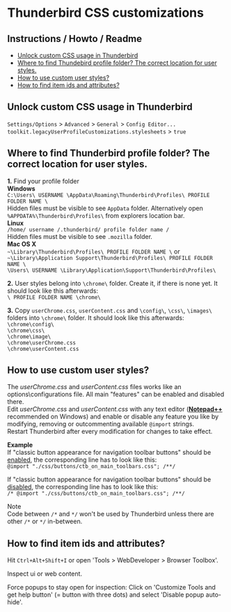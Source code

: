 # Thunderbird CSS customizations

## Instructions / Howto / Readme

- [Unlock custom CSS usage in Thunderbird](#unlock-custom-css-usage-in-thunderbird)
- [Where to find Thundebird profile folder? The correct location for user styles.](#where-to-find-thunderbird-profile-folder-the-correct-location-for-user-styles)  
- [How to use custom user styles?](#how-to-use-custom-user-styles)  
- [How to find item ids and attributes?](#how-to-find-item-ids-and-attributes)  

## Unlock custom CSS usage in Thunderbird

`Settings/Options` > `Advanced` > `General` > `Config Editor...`    
`toolkit.legacyUserProfileCustomizations.stylesheets` > `true`  

## Where to find Thunderbird profile folder? The correct location for user styles.

**1.** Find your profile folder  
**Windows**  
`C:\Users\ USERNAME \AppData\Roaming\Thunderbird\Profiles\ PROFILE FOLDER NAME \`  
Hidden files must be visible to see `AppData` folder. Alternatively open `%APPDATA%\Thunderbird\Profiles\` from explorers location bar.  
**Linux**  
`/home/ username /.thunderbird/ profile folder name /`  
Hidden files must be visible to see `.mozilla` folder.  
**Mac OS X**  
`~\Library\Thunderbird\Profiles\ PROFILE FOLDER NAME \` or  
`~\Library\Application Support\Thunderbird\Profiles\ PROFILE FOLDER NAME \`  
`\Users\ USERNAME \Library\Application\Support\Thunderbird\Profiles\`  

**2.** User styles belong into `\chrome\` folder. Create it, if there is none yet. It should look like this afterwards:  
`\ PROFILE FOLDER NAME \chrome\`  

**3.** Copy `userChrome.css`, `userContent.css` and `\config\`, `\css\`, `\images\` folders into `\chrome\` folder. It should look like this afterwards:  
`\chrome\config\`  
`\chrome\css\`  
`\chrome\image\`  
`\chrome\userChrome.css`  
`\chrome\userContent.css`  


## How to use custom user styles?

The _userChrome.css_ and _userContent.css_ files works like an options\configurations file. All main "features" can be enabled and disabled there.  
Edit _userChrome.css_ and _userContent.css_ with any text editor (**[Notepad++](https://notepad-plus-plus.org/download/)** recommended on Windows) and enable or disable any feature you like by modifying, removing or outcommenting available `@import` strings.  
Restart Thunderbird after every modification for changes to take effect.  

**Example**  
If "classic button appearance for navigation toolbar buttons" should be <u>enabled</u>, the corresponding line has to look like this:  
`@import "./css/buttons/ctb_on_main_toolbars.css"; /**/`  

If "classic button appearance for navigation toolbar buttons" should be <u>disabled</u>, the corresponding line has to look like this:  
`/* @import "./css/buttons/ctb_on_main_toolbars.css"; /**/`  

Note  
Code between `/*` and `*/` won't be used by Thunderbird unless there are other `/*` or `*/` in-between.  

## How to find item ids and attributes?

Hit `Ctrl+Alt+Shift+I` or open 'Tools > WebDeveloper > Browser Toolbox'.  

Inspect ui or web content.  

Force popups to stay open for inspection: 
Click on 'Customize Tools and get help button' (= button with three dots) and select 'Disable popup auto-hide'.  
